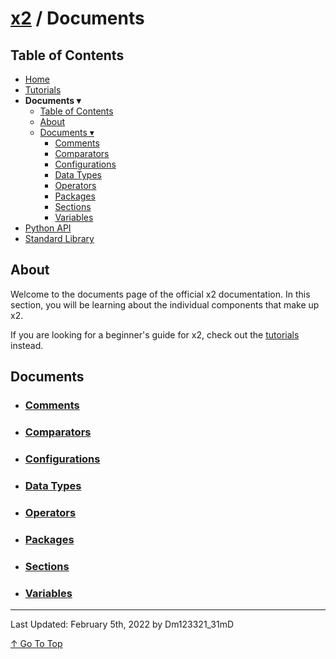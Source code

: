 # [x2](../README.md) / Documents

## Table of Contents

- [Home](../README.md)
- [Tutorials](./tutorials.md)
- **Documents ▾**
    - [Table of Contents](#table-of-contents)
    - [About](#about)
    - [Documents ▾](#documents)
        - [Comments](./documents/comments.md)
        - [Comparators](./documents/comparators.md)
        - [Configurations](./documents/configurations.md)
        - [Data Types](./documents/dataTypes.md)
        - [Operators](./documents/operators.md)
        - [Packages](./documents/packages.md)
        - [Sections](./documents/sections.md)
        - [Variables](./documents/variables.md)
- [Python API](./standardLibrary.md)
- [Standard Library](./pythonAPI.md)

## About

Welcome to the documents page of the official x2 documentation. In this section, you will be learning about the individual components that make up x2.

If you are looking for a beginner's guide for x2, check out the [tutorials](./tutorials.md) instead.

## Documents

- ### [Comments](./documents/comments.md)
- ### [Comparators](./documents/comparators.md)
- ### [Configurations](./documents/configurations.md)
- ### [Data Types](./documents/dataTypes.md)
- ### [Operators](./documents/operators.md)
- ### [Packages](./documents/packages.md)
- ### [Sections](./documents/sections.md)
- ### [Variables](./documents/variables.md)

---

Last Updated: February 5th, 2022 by Dm123321_31mD

[↑ Go To Top](#x2--documents)